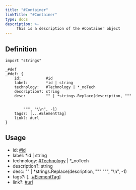 ```yaml
---
title: "#Container"
linkTitle: "#Container"
type: docs
description: >-
     This is a description of the #Container object
---
```


## Definition

```cue
import "strings"

_#def
_#def: {
	id:           #id
	label:        *id | string
	technology:   #Technology | *_noTech
	description?: string
	desc:         "" | *strings.Replace(description, """


		""", "\\n", -1)
	tags?: [...#ElementTag]
	link?: #url
}
```

## Usage
- id:           [#id](../id)
- label:        *id | string
- technology:   [#Technology](../technology) | *_noTech
- description?: string
- desc:         "" | *strings.Replace(description, """
		""", "\\n", -1)
- tags?: [...[#ElementTag](../elementtag)]
- link?: [#url](../url)

